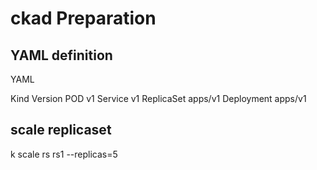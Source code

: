 # ckad Preparation

## YAML definition

YAML

Kind	Version
POD	v1
Service v1
ReplicaSet apps/v1
Deployment apps/v1

## scale replicaset
 k scale rs rs1 --replicas=5
